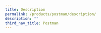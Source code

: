 ```yaml
---
title: Description
permalink: /products/postman/description/
description: ""
third_nav_title: Postman
---
```







